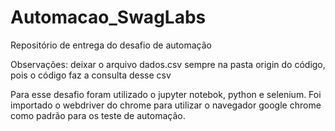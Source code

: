 # Automacao_SwagLabs
Repositório de entrega do desafio de automação

Observações: deixar o arquivo dados.csv sempre na pasta origin do código, pois o código faz a consulta desse csv

Para esse desafio foram utilizado o jupyter notebok, python e selenium.
Foi importado o webdriver do chrome para utilizar o navegador google chrome como padrão para os teste de automação.
